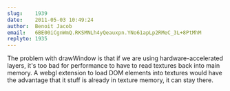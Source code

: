 ```yaml
---
slug:    1939
date:    2011-05-03 10:49:24
author:  Benoit Jacob
email:   6BE00iCgnWmQ.RKSMNLh4yQeauxpn.YNo61apLp2RMeC_3L+8PtMhM
replyto: 1935
---
```


The problem with drawWindow is that if we are using
hardware-accelerated layers, it's too bad for performance to have to
read textures back into main memory. A webgl extension to load DOM
elements into textures would have the advantage that it stuff is
already in texture memory, it can stay there.
